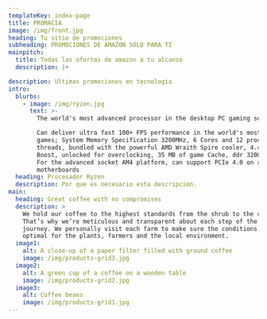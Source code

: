 ```yaml
---
templateKey: index-page
title: PROMACIA
image: /img/front.jpg
heading: Tu sitio de promociones
subheading: PROMOCIONES DE AMAZON SOLO PARA TI
mainpitch:
  title: Todas las ofertas de amazon a tu alcanze
  description: |+

description: Ultimas promociones en tecnologia
intro:
  blurbs:
    - image: /img/ryzen.jpg
      text: >-
        The world's most advanced processor in the desktop PC gaming segment

        Can deliver ultra fast 100+ FPS performance in the world's most popular
        games; System Memory Specification 3200MHz, 6 Cores and 12 processing
        threads, bundled with the powerful AMD Wraith Spire cooler, 4.4 GHz Max
        Boost, unlocked for overclocking, 35 MB of game Cache, ddr 3200 support,
        For the advanced socket AM4 platform, can support PCIe 4.0 on x570
        motherboards 
  heading: Procesador Ryzen
  description: Por que es necesario esta descripcion.
main:
  heading: Great coffee with no compromises
  description: >
    We hold our coffee to the highest standards from the shrub to the cup.
    That’s why we’re meticulous and transparent about each step of the coffee’s
    journey. We personally visit each farm to make sure the conditions are
    optimal for the plants, farmers and the local environment.
  image1:
    alt: A close-up of a paper filter filled with ground coffee
    image: /img/products-grid3.jpg
  image2:
    alt: A green cup of a coffee on a wooden table
    image: /img/products-grid2.jpg
  image3:
    alt: Coffee beans
    image: /img/products-grid1.jpg
---
```


